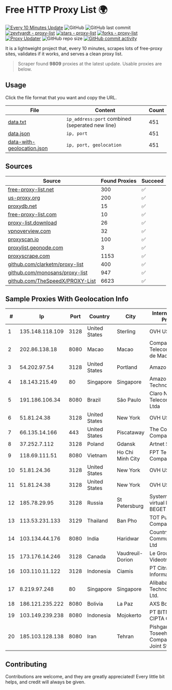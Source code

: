 
# Free HTTP Proxy List 🌍

[![Every 10 Minutes Update](https://github.com/mertguvencli/http-proxy-list/actions/workflows/main.yml/badge.svg?branch=main)](https://github.com/mertguvencli/http-proxy-list/actions/workflows/main.yml)
![GitHub](https://img.shields.io/github/license/mertguvencli/http-proxy-list)
![GitHub last commit](https://img.shields.io/github/last-commit/mertguvencli/http-proxy-list)
[![zevtyardt - proxy-list](https://img.shields.io/static/v1?label=zevtyardt&message=proxy-list&color=blue&logo=github)](https://github.com/zevtyardt/proxy-list "Go to GitHub repo")
[![stars - proxy-list](https://img.shields.io/github/stars/zevtyardt/proxy-list?style=social)](https://github.com/zevtyardt/proxy-list)
[![forks - proxy-list](https://img.shields.io/github/forks/zevtyardt/proxy-list?style=social)](https://github.com/zevtyardt/proxy-list)
[![Proxy Updater](https://github.com/zevtyardt/proxy-list/workflows/Proxy%20Updater/badge.svg)](https://github.com/zevtyardt/proxy-list/actions?query=workflow:"Proxy+Updater")
![GitHub repo size](https://img.shields.io/github/repo-size/zevtyardt/proxy-list)
[![GitHub commit activity](https://img.shields.io/github/commit-activity/m/zevtyardt/proxy-list?logo=commits)](https://github.com/zevtyardt/proxy-list/commits/main)

It is a lightweight project that, every 10 minutes, scrapes lots of free-proxy sites, validates if it works, and serves a clean proxy list.

> Scraper found **9809** proxies at the latest update. Usable proxies are below.

## Usage

Click the file format that you want and copy the URL.

|File|Content|Count|
|----|-------|-----|
|[data.txt](https://raw.githubusercontent.com/mertguvencli/http-proxy-list/main/proxy-list/data.txt)|`ip_address:port` combined (seperated new line)|451|
|[data.json](https://raw.githubusercontent.com/mertguvencli/http-proxy-list/main/proxy-list/data.json)|`ip, port`|451|
|[data-with-geolocation.json](https://raw.githubusercontent.com/mertguvencli/http-proxy-list/main/proxy-list/data-with-geolocation.json)|`ip, port, geolocation`|451|

## Sources

|Source|Found Proxies|Succeed|
|------|-------------|-------|
|[free-proxy-list.net](https://free-proxy-list.net)|300|✅|
|[us-proxy.org](https://www.us-proxy.org)|200|✅|
|[proxydb.net](http://proxydb.net)|15|✅|
|[free-proxy-list.com](https://free-proxy-list.com/?page=&port=&type%5B%5D=http&type%5B%5D=https&up_time=0&search=Search)|10|✅|
|[proxy-list.download](https://www.proxy-list.download/HTTP)|26|✅|
|[vpnoverview.com](https://vpnoverview.com/privacy/anonymous-browsing/free-proxy-servers)|32|✅|
|[proxyscan.io](https://www.proxyscan.io)|100|✅|
|[proxylist.geonode.com](https://proxylist.geonode.com/api/proxy-list?limit=300&page=1&sort_by=lastChecked&sort_type=desc&protocols=http,https)|3|✅|
|[proxyscrape.com](https://api.proxyscrape.com/v2/?request=displayproxies&protocol=http&timeout=10000&country=all&ssl=all&anonymity=all)|1153|✅|
|[github.com/clarketm/proxy-list](https://raw.githubusercontent.com/clarketm/proxy-list/master/proxy-list-raw.txt)|400|✅|
|[github.com/monosans/proxy-list](https://raw.githubusercontent.com/monosans/proxy-list/main/proxies/http.txt)|947|✅|
|[github.com/TheSpeedX/PROXY-List](https://raw.githubusercontent.com/TheSpeedX/PROXY-List/master/http.txt)|6623|✅|


## Sample Proxies With Geolocation Info

|#|Ip|Port|Country|City|Internet Service Provider|
|-|--|----|-------|----|-------------------------|
|1|135.148.118.109|3128|United States|Sterling|OVH US LLC|
|2|202.86.138.18|8080|Macao|Macao|Companhia de Telecomunicacoes de Macau|
|3|54.202.97.54|3128|United States|Portland|Amazon.com, Inc.|
|4|18.143.215.49|80|Singapore|Singapore|Amazon Technologies Inc.|
|5|191.186.106.34|8080|Brazil|São Paulo|Claro NXT Telecomunicacoes Ltda|
|6|51.81.24.38|3128|United States|New York|OVH US LLC|
|7|66.135.14.166|443|United States|Piscataway|The Constant Company, LLC|
|8|37.252.7.112|3128|Poland|Gdansk|Artnet Sp. z o.o.|
|9|118.69.111.51|8080|Vietnam|Ho Chi Minh City|FPT Telecom Company|
|10|51.81.24.36|3128|United States|New York|OVH US LLC|
|11|51.81.24.38|3128|United States|New York|OVH US LLC|
|12|185.78.29.95|3128|Russia|St Petersburg|System servers virtual hosting BEGET.RU|
|13|113.53.231.133|3129|Thailand|Ban Pho|TOT Public Company Limited|
|14|103.134.44.176|8080|India|Haridwar|Countrylink Communiction Pvt Ltd|
|15|173.176.14.246|3128|Canada|Vaudreuil-Dorion|Le Groupe Videotron Ltee|
|16|103.110.11.122|3128|Indonesia|Ciamis|PT Citra Jelajah Informatika|
|17|8.219.97.248|80|Singapore|Singapore|Alibaba (US) Technology Co., Ltd.|
|18|186.121.235.222|8080|Bolivia|La Paz|AXS Bolivia S. A.|
|19|103.149.239.238|8080|Indonesia|Mojokerto|PT BITNIAGA CIPTA GEMILANG|
|20|185.103.128.138|8080|Iran|Tehran|Pishgaman Toseeh Ertebatat Company (Private Joint Stock)|



## Contributing

Contributions are welcome, and they are greatly appreciated! Every
little bit helps, and credit will always be given.

